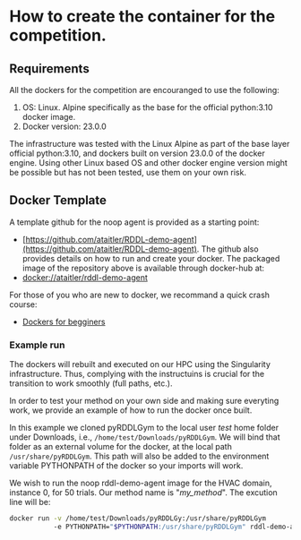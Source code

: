 # How to create the container for the competition.

## Requirements
All the dockers for the competition are encouranged to use the following:
1. OS: Linux. Alpine specifically as the base for the official python:3.10 docker image.
2. Docker version: 23.0.0

The infrastructure was tested with the Linux Alpine as part of the base layer official python:3.10, and dockers built on version 23.0.0 of the docker engine.
Using other Linux based OS and other docker engine version might be possible but has not been tested, use them on your own risk.

## Docker Template

A template github for the noop agent is provided as a starting point:
- [https://github.com/ataitler/RDDL-demo-agent](https://github.com/ataitler/RDDL-demo-agent). The github also provides details on how to run and create your docker. The packaged image of the repository above is available through docker-hub at:
- [docker://ataitler/rddl-demo-agent](docker://ataitler/rddl-demo-agent)

For those of you who are new to docker, we recommand a quick crash course:
- [Dockers for begginers](https://docker-curriculum.com/)


### Example run

The dockers will rebuilt and executed on our HPC using the Singularity infrastructure. Thus, complying with the instructuins is crucial for the transition to work smoothly (full paths, etc.).

In order to test your method on your own side and making sure everyting work, we provide an example of how to run the docker once built.

In this example we cloned pyRDDLGym to the local user _test_ home folder under Downloads, i.e., `/home/test/Downloads/pyRDDLGym`. We will bind that folder as an external volume for the docker, at the local path `/usr/share/pyRDDLGym`. This path will also be added to the environment variable PYTHONPATH of the docker so your imports will work.

We wish to run the noop rddl-demo-agent image for the HVAC domain, instance 0, for 50 trials. Our method name is "_my_method_". The excution line will be:

```bash
docker run -v /home/test/Downloads/pyRDDLGy:/usr/share/pyRDDLGym 
           -e PYTHONPATH="$PYTHONPATH:/usr/share/pyRDDLGym" rddl-demo-agent HVAC 0 my_method 50
```
